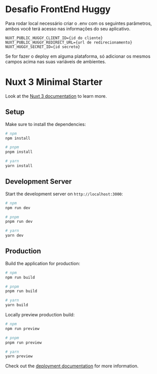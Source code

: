 # Desafio FrontEnd Huggy

Para rodar local necessário criar o .env com os seguintes parâmetros, ambos você terá acesso nas informações do seu aplicativo.

```
NUXT_PUBLIC_HUGGY_CLIENT_ID={id do cliente}
NUXT_PUBLIC_HUGGY_REDIRECT_URL={url de redirecionamento}
NUXT_HUGGY_SECRET_ID={id secreto}
```

Se for fazer o deploy em alguma plataforma, só adicionar os mesmos campos acima nas suas variáveis de ambientes.

# Nuxt 3 Minimal Starter

Look at the [Nuxt 3 documentation](https://nuxt.com/docs/getting-started/introduction) to learn more.

## Setup

Make sure to install the dependencies:

```bash
# npm
npm install

# pnpm
pnpm install

# yarn
yarn install
```

## Development Server

Start the development server on `http://localhost:3000`:

```bash
# npm
npm run dev

# pnpm
pnpm run dev

# yarn
yarn dev
```

## Production

Build the application for production:

```bash
# npm
npm run build

# pnpm
pnpm run build

# yarn
yarn build
```

Locally preview production build:

```bash
# npm
npm run preview

# pnpm
pnpm run preview

# yarn
yarn preview
```

Check out the [deployment documentation](https://nuxt.com/docs/getting-started/deployment) for more information.
